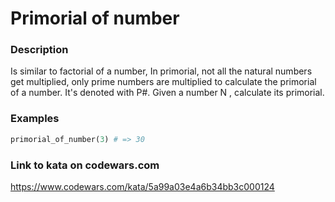 # Primorial of number

### Description
Is similar to factorial of a number, In primorial, not all the natural numbers get multiplied, only prime numbers are multiplied to calculate the primorial of a number. It's denoted with P#.
Given a number N , calculate its primorial.

### Examples
```ruby
primorial_of_number(3) # => 30
```

### Link to kata on codewars.com
https://www.codewars.com/kata/5a99a03e4a6b34bb3c000124
